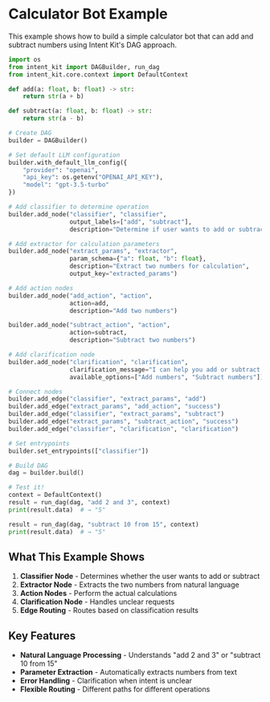 # Calculator Bot Example

This example shows how to build a simple calculator bot that can add and subtract numbers using Intent Kit's DAG approach.

```python
import os
from intent_kit import DAGBuilder, run_dag
from intent_kit.core.context import DefaultContext

def add(a: float, b: float) -> str:
    return str(a + b)

def subtract(a: float, b: float) -> str:
    return str(a - b)

# Create DAG
builder = DAGBuilder()

# Set default LLM configuration
builder.with_default_llm_config({
    "provider": "openai",
    "api_key": os.getenv("OPENAI_API_KEY"),
    "model": "gpt-3.5-turbo"
})

# Add classifier to determine operation
builder.add_node("classifier", "classifier",
                 output_labels=["add", "subtract"],
                 description="Determine if user wants to add or subtract")

# Add extractor for calculation parameters
builder.add_node("extract_params", "extractor",
                 param_schema={"a": float, "b": float},
                 description="Extract two numbers for calculation",
                 output_key="extracted_params")

# Add action nodes
builder.add_node("add_action", "action",
                 action=add,
                 description="Add two numbers")

builder.add_node("subtract_action", "action",
                 action=subtract,
                 description="Subtract two numbers")

# Add clarification node
builder.add_node("clarification", "clarification",
                 clarification_message="I can help you add or subtract numbers. Please specify which operation you'd like to perform.",
                 available_options=["Add numbers", "Subtract numbers"])

# Connect nodes
builder.add_edge("classifier", "extract_params", "add")
builder.add_edge("extract_params", "add_action", "success")
builder.add_edge("classifier", "extract_params", "subtract")
builder.add_edge("extract_params", "subtract_action", "success")
builder.add_edge("classifier", "clarification", "clarification")

# Set entrypoints
builder.set_entrypoints(["classifier"])

# Build DAG
dag = builder.build()

# Test it!
context = DefaultContext()
result = run_dag(dag, "add 2 and 3", context)
print(result.data)  # → "5"

result = run_dag(dag, "subtract 10 from 15", context)
print(result.data)  # → "5"
```

## What This Example Shows

1. **Classifier Node** - Determines whether the user wants to add or subtract
2. **Extractor Node** - Extracts the two numbers from natural language
3. **Action Nodes** - Perform the actual calculations
4. **Clarification Node** - Handles unclear requests
5. **Edge Routing** - Routes based on classification results

## Key Features

- **Natural Language Processing** - Understands "add 2 and 3" or "subtract 10 from 15"
- **Parameter Extraction** - Automatically extracts numbers from text
- **Error Handling** - Clarification when intent is unclear
- **Flexible Routing** - Different paths for different operations
